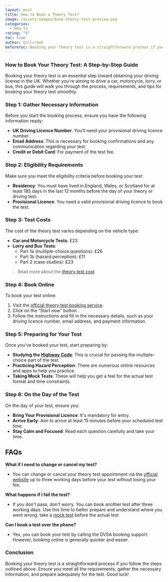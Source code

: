 ```yaml
---
layout: post
title: How to Book a Theory Test?
image: /assets/images/book-theory-test-preview.png
categories:
  - How-To
rating: "5"
toc: true
author: Killcreek
beforetoc: Booking your theory test is a straightforward process if you follow the steps outlined above. Ensure you meet all the requirements, gather the necessary information, and prepare adequately for the test
---
```


### How to Book Your Theory Test: A Step-by-Step Guide

Booking your theory test is an essential step toward obtaining your driving license in the UK. Whether you're aiming to drive a car, motorcycle, lorry, or bus, this guide will walk you through the process, requirements, and tips for booking your theory test smoothly.

### Step 1: Gather Necessary Information

Before you start the booking process, ensure you have the following information ready:
- **UK Driving Licence Number**: You'll need your provisional driving licence number.
- **Email Address**: This is necessary for booking confirmations and any communication regarding your test.
- **Credit or Debit Card**: For payment of the test fee.

### Step 2: Eligibility Requirements

Make sure you meet the eligibility criteria before booking your test:
- **Residency**: You must have lived in England, Wales, or Scotland for at least 185 days in the last 12 months before the day of your theory or driving test.
- **Provisional Licence**: You need a valid provisional driving licence to book the test.

### Step 3: Test Costs

The cost of the theory test varies depending on the vehicle type:
- **Car and Motorcycle Tests**: £23
- **Lorry and Bus Tests**:
  - Part 1a (multiple-choice questions): £26
  - Part 1b (hazard perception): £11
  - Part 2 (case studies): £23

> Read more about the [theory test cost](/how-much-is-the-driving-theory-test/)

### Step 4: Book Online

To book your test online:
1. Visit the [official theory test booking service](https://www.gov.uk/book-theory-test).
2. Click on the “Start now” button.
3. Follow the instructions and fill in the necessary details, such as your driving licence number, email address, and payment information.

### Step 5: Preparing for Your Test

Once you've booked your test, start preparing by:
- **Studying the [Highway Code](/highway-codes-page/)**: This is crucial for passing the multiple-choice part of the test.
- **Practicing Hazard Perception**: There are numerous online resources and apps to help you practice.
- **Taking Mock Tests**: These will help you get a feel for the actual test format and time constraints.

### Step 6: On the Day of the Test

On the day of your test, ensure you:
- **Bring Your Provisional Licence**: It's mandatory for entry.
- **Arrive Early**: Aim to arrive at least 15 minutes before your scheduled test time.
- **Stay Calm and Focused**: Read each question carefully and take your time.

## FAQs

**What if I need to change or cancel my test?**
- You can change or cancel your theory test appointment via the [official website](https://www.gov.uk/change-theory-test) up to three working days before your test without losing your fee.

**What happens if I fail the test?**
- If you don't pass, don't worry. You can book another test after three working days. Use this time to better prepare and understand where you went wrong. take a [mock test](/test) before the actual test

**Can I book a test over the phone?**
- Yes, you can book your test by calling the DVSA booking support. However, booking online is generally quicker and easier.

### Conclusion

Booking your theory test is a straightforward process if you follow the steps outlined above. Ensure you meet all the requirements, gather the necessary information, and prepare adequately for the test. Good luck!
